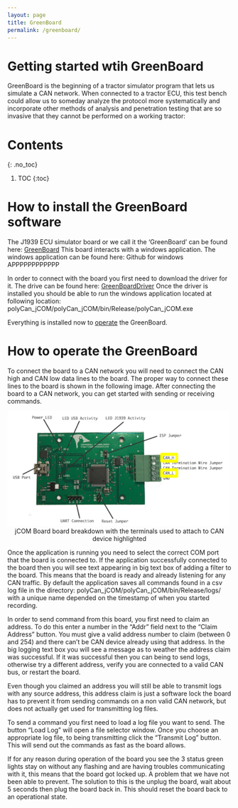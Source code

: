 ```yaml
---
layout: page
title: GreenBoard
permalink: /greenboard/
---
```

# Getting started wtih GreenBoard
GreenBoard is the beginning of a tractor simulator program that lets us simulate a CAN network. When connected to a tractor ECU, this test bench could allow us to someday analyze the protocol more systematically and incorporate other methods of analysis and penetration testing that are so invasive that they cannot be performed on a working tractor:

# Contents
{: .no_toc}
1. TOC
{:toc}

# How to install the GreenBoard software
The J1939 ECU simulator board or we call it the ‘GreenBoard’ can be found here: [GreenBoard](https://copperhilltech.com/sae-j1939-ecu-simulator-board-with-usb-port/)
This board interacts with a windows application. The windows application can be found here:
Github for windows APPPPPPPPPPPP

In order to connect with the board you first need to download the driver for it. The drive can be found here:
[GreenBpardDriver](https://copperhilltech.com/blog/connecting-the-jcomj1939usb-board-hardware/)
Once the driver is installed you should be able to run the windows application located at following location: 
polyCan_jCOM/polyCan_jCOM/bin/Release/polyCan_jCOM.exe

Everything is installed now to [operate](/operating/) the GreenBoard.


# How to operate the GreenBoard
To connect the board to a CAN network you will need to connect the CAN high and CAN low data lines to the board. The proper way to connect these lines to the board is shown in the following image. After connecting the board to a CAN network, you can get started with sending or receiving commands.

<div style="margin:auto;"><img src="/images/GreenBoard.png" alt="GreenBoard" width="500"/></div>
<div style="text-align:center;">jCOM Board board breakdown with the terminals used to attach to CAN device highlighted</div>


Once the application is running you need to select the correct COM port that the board is connected to. If the application successfully connected to the board then you will see text appearing in big text box of adding a filter to the board. This means that the board is ready and already listening for any CAN traffic. By default the application saves all commands found in a csv log file in the directory: polyCan_jCOM/polyCan_jCOM/bin/Release/logs/  with a unique name depended on the timestamp of when you started recording.

In order to send command from this board, you first need to claim an address. To do this enter a number in the “Addr” field next to the “Claim Address” button. You must give a valid address number to claim (between 0 and 254) and there can’t be CAN device already using that address. In the big logging text box you will see a message as to weather the address claim was successful. If it was successful then you can being to send logs, otherwise try a different address, verify you are connected to a valid CAN bus, or restart the board.

Even though you claimed an address you will still be able to transmit logs with any source address, this address claim is just a software lock the board has to prevent it from sending commands on a non valid CAN network, but does not actually get used for transmitting log files.

To send a command you first need to load a log file you want to send. The button “Load Log” will open a file selector window. Once you choose an appropriate log file, to being transmitting click the “Transmit Log” button. This will send out the commands as fast as the board allows. 

If for any reason during operation of the board you see the 3 status green lights stay on without any flashing and are having troubles communicating with it, this means that the board got locked up. A problem that we have not been able to prevent. The solution to this is the unplug the board, wait about 5 seconds then plug the board back in. This should reset the board back to an operational state.
